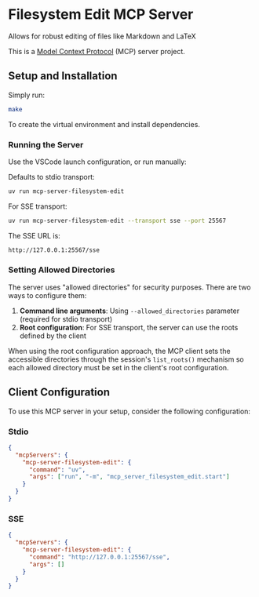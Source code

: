 # Filesystem Edit MCP Server

Allows for robust editing of files like Markdown and LaTeX

This is a [Model Context Protocol](https://github.com/modelcontextprotocol) (MCP) server project.

## Setup and Installation

Simply run:

```bash
make
```

To create the virtual environment and install dependencies.

### Running the Server

Use the VSCode launch configuration, or run manually:

Defaults to stdio transport:

```bash
uv run mcp-server-filesystem-edit
```

For SSE transport:

```bash
uv run mcp-server-filesystem-edit --transport sse --port 25567
```

The SSE URL is:

```bash
http://127.0.0.1:25567/sse
```


### Setting Allowed Directories

The server uses "allowed directories" for security purposes. There are two ways to configure them:

1. **Command line arguments**: Using `--allowed_directories` parameter (required for stdio transport)
2. **Root configuration**: For SSE transport, the server can use the roots defined by the client

When using the root configuration approach, the MCP client sets the accessible directories through the session's `list_roots()` mechanism so each allowed directory must be set in the client's root configuration.


## Client Configuration

To use this MCP server in your setup, consider the following configuration:

### Stdio

```json
{
  "mcpServers": {
    "mcp-server-filesystem-edit": {
      "command": "uv",
      "args": ["run", "-m", "mcp_server_filesystem_edit.start"]
    }
  }
}
```

### SSE

```json
{
  "mcpServers": {
    "mcp-server-filesystem-edit": {
      "command": "http://127.0.0.1:25567/sse",
      "args": []
    }
  }
}
```
